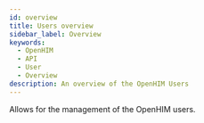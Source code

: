 ```yaml
---
id: overview
title: Users overview
sidebar_label: Overview
keywords:
  - OpenHIM
  - API
  - User
  - Overview
description: An overview of the OpenHIM Users
---
```


Allows for the management of the OpenHIM users.
